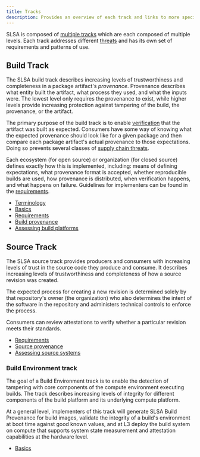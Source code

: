 ```yaml
---
title: Tracks
description: Provides an overview of each track and links to more specific information.
---
```


SLSA is composed of [multiple tracks](about#how-slsa-works) which are each
composed of multiple levels. Each track addresses different [threats](threats)
and has its own set of requirements and patterns of use.

## Build Track

The SLSA build track describes increasing levels of trustworthiness and
completeness in a package artifact's <dfn>provenance</dfn>. Provenance describes
what entity built the artifact, what process they used, and what the inputs
were. The lowest level only requires the provenance to exist, while higher
levels provide increasing protection against tampering of the build, the
provenance, or the artifact.

The primary purpose of the build track is to enable
[verification](verifying-artifacts.md) that the artifact was built as expected.
Consumers have some way of knowing what the expected provenance should look like
for a given package and then compare each package artifact's actual provenance
to those expectations. Doing so prevents several classes of
[supply chain threats](threats.md).

Each ecosystem (for open source) or organization (for closed source) defines
exactly how this is implemented, including: means of defining expectations, what
provenance format is accepted, whether reproducible builds are used, how
provenance is distributed, when verification happens, and what happens on
failure. Guidelines for implementers can be found in the
[requirements](build-requirements.md).

-   [Terminology](terminology.md)
-   [Basics](build-track-basics.md)
-   [Requirements](build-requirements.md)
-   [Build provenance](build-provenance.md)
-   [Assessing build platforms](assessing-build-platforms.md)

## Source Track

The SLSA source track provides producers and consumers with increasing levels of
trust in the source code they produce and consume. It describes increasing
levels of trustworthiness and completeness of how a source revision was created.

The expected process for creating a new revision is determined solely by that
repository's owner (the organization) who also determines the intent of the
software in the repository and administers technical controls to enforce the
process.

Consumers can review attestations to verify whether a particular revision meets their standards.

-   [Requirements](source-requirements.md)
-   [Source provenance](source-requirements#source-provenance-attestations)
-   [Assessing source systems](assessing-source-systems.md)

### Build Environment track

The goal of a Build Environment track is to enable the detection of tampering
with core components of the compute environment executing builds. The track
describes increasing levels of integrity for different components of the
build platform and its underlying compute platform.

At a general level, implementers of this track will generate SLSA Build
Provenance for build images, validate the integrity of a build's environment
at boot time against good known values, and at L3 deploy the build system on
compute that supports system state measurement and attestation capabilities at
the hardware level.

-   [Basics](build-env-track-basics.md)
